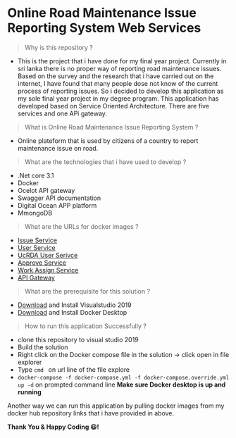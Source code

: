 # Online Road Maintenance Issue Reporting System Web Services


> Why is this repository ?
  - This is the project that i have done for my final year project. Currently in sri lanka there is no proper way of reporting road maintenance issues. Based on the survey and the research that i have carried out on the internet, I have found that many people dose not know of the current process of reporting issues. So i decided to develop this application as my sole final year project in my degree program. This application has developed based on Service Oriented Architecture. There are five services and one APi gateway.

> What is Online Road Maintenance Issue Reporting System ?
  - Online plateform that is used by citizens of a country to report maintenance issue on road.

> What are the technologies that i have used to develop ?

- .Net core 3.1
- Docker
- Ocelot API gateway
- Swagger API documentation
- Digital Ocean APP platform
- MmongoDB

> What are the URLs for docker images ?

  - [Issue Service](https://hub.docker.com/r/hivi99/issueapi)
  - [User Service](https://hub.docker.com/r/hivi99/userapi)
  - [UcRDA User Serivce](https://hub.docker.com/r/hivi99/ucrdausersapi)
  - [Approve Service](https://hub.docker.com/r/hivi99/approveapi)
  - [Work Assign Service](https://hub.docker.com/r/hivi99/workassignapi)
  - [API Gateway](https://hub.docker.com/r/hivi99/apigateway)

> What are the prerequisite for this solution ?

- [Download](https://visualstudio.microsoft.com/downloads/) and Install Visualstudio 2019
- [Download](https://docs.docker.com/docker-for-windows/install/) and Install Docker Desktop

> How to run this application Successfully ?
- clone this repository to visual studio 2019
- Build the solution
- Right click on the Docker compose file in the solution -> click open in file explorer
- Type ```cmd ``` on url line of the file explore
- ``` docker-compose -f docker-compose.yml -f docker-compose.override.yml up -d ``` on prompted command line **Make sure Docker desktop is up and running**

Another way we can run this application by pulling docker images from my docker hub repository links that i have provided in above.


**Thank You & Happy Coding :smiley:!**
